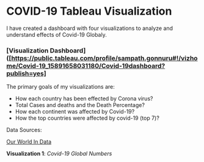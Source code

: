 # COVID-19 Tableau Visualization

I have created a dashboard with four visualizations to analyze and understand effects of Covid-19 Globaly.

### [Visualization Dashboard]([https://public.tableau.com/profile/sampath.gonnuru#!/vizhome/Covid-19_15891658031180/Covid-19dashboard?publish=yes]


The primary goals of my visualizations are:

- How each country has been effected by Corona virus? 
- Total Cases and deaths and the Death Percentage?
- How each continent was affected by Covid-19?
- How the top countries were affected by covid-19 (top 7)?

Data Sources:

[Our World In Data](https://ourworldindata.org/coronavirus-data)


**Visualization 1**: *Covid-19 Global Numbers*
